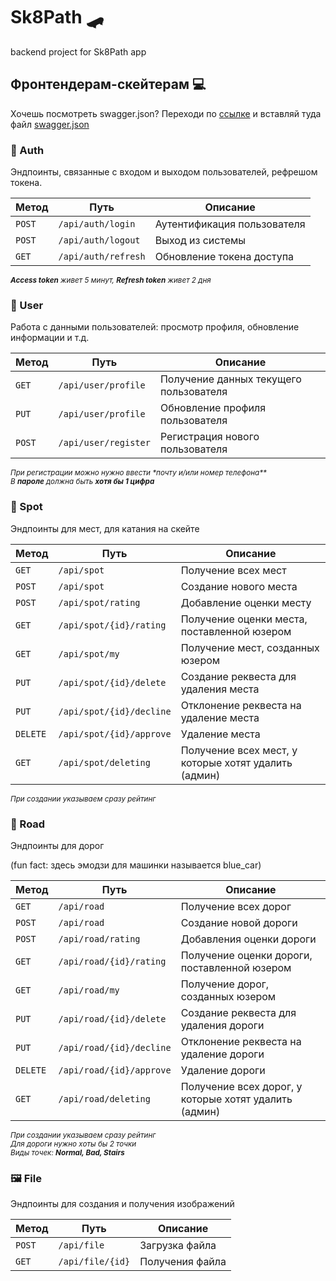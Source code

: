 # Sk8Path 🛹

backend project for Sk8Path app

## Фронтендерам-скейтерам 💻

Хочешь посмотреть swagger.json? Переходи по [cсылке](https://gorbe.io/tools/swagger-editor/) и вставляй туда файл [swagger.json](https://github.com/SonyaSky/Sk8Path/blob/3eba2b125d8359acb59a295cae80c62a80e8baee/swagger.json)

### 🔐 Auth

Эндпоинты, связанные с входом и выходом пользователей, рефрешом токена.

| Метод  | Путь                | Описание                    |
| ------ | ------------------- | --------------------------- |
| `POST` | `/api/auth/login`   | Аутентификация пользователя |
| `POST` | `/api/auth/logout`  | Выход из системы            |
| `GET`  | `/api/auth/refresh` | Обновление токена доступа   |

<sub>_**Access token** живет 5 минут, **Refresh token** живет 2 дня_</sub>

### 👤 User

Работа с данными пользователей: просмотр профиля, обновление информации и т.д.

| Метод  | Путь                 | Описание                               |
| ------ | -------------------- | -------------------------------------- |
| `GET`  | `/api/user/profile`  | Получение данных текущего пользователя |
| `PUT`  | `/api/user/profile`  | Обновление профиля пользователя        |
| `POST` | `/api/user/register` | Регистрация нового пользователя        |

<sub>_При регистрации можно нужно ввести \*почту и/или номер телефона\*\*_</sub> \
<sub>_В **пароле** должна быть **хотя бы 1 цифра**_</sub>

### 📌 Spot

Эндпоинты для мест, для катания на скейте

| Метод    | Путь                     | Описание                                             |
| -------- | ------------------------ | ---------------------------------------------------- |
| `GET`    | `/api/spot`              | Получение всех мест                                  |
| `POST`   | `/api/spot`              | Создание нового места                                |
| `POST`   | `/api/spot/rating`       | Добавление оценки месту                              |
| `GET`    | `/api/spot/{id}/rating`  | Получение оценки места, поставленной юзером          |
| `GET`    | `/api/spot/my`           | Получение мест, созданных юзером                     |
| `PUT`    | `/api/spot/{id}/delete`  | Создание реквеста для удаления места                 |
| `PUT`    | `/api/spot/{id}/decline` | Отклонение реквеста на удаление места                |
| `DELETE` | `/api/spot/{id}/approve` | Удаление места                                       |
| `GET`    | `/api/spot/deleting`     | Получение всех мест, у которые хотят удалить (админ) |

<sub>_При создании указываем сразу рейтинг_</sub>

### :blue_car: Road

Эндпоинты для дорог

(fun fact: здесь эмодзи для машинки называется blue_car)

| Метод    | Путь                     | Описание                                              |
| -------- | ------------------------ | ----------------------------------------------------- |
| `GET`    | `/api/road`              | Получение всех дорог                                  |
| `POST`   | `/api/road`              | Создание новой дороги                                 |
| `POST`   | `/api/road/rating`       | Добавления оценки дороги                              |
| `GET`    | `/api/road/{id}/rating`  | Получение оценки дороги, поставленной юзером          |
| `GET`    | `/api/road/my`           | Получение дорог, созданных юзером                     |
| `PUT`    | `/api/road/{id}/delete`  | Создание реквеста для удаления дороги                 |
| `PUT`    | `/api/road/{id}/decline` | Отклонение реквеста на удаление дороги                |
| `DELETE` | `/api/road/{id}/approve` | Удаление дороги                                       |
| `GET`    | `/api/road/deleting`     | Получение всех дорог, у которые хотят удалить (админ) |

<sub>_При создании указываем сразу рейтинг_</sub> \
<sub>_Для дороги нужно хоты бы 2 точки_</sub> \
<sub>_Виды точек: **Normal, Bad, Stairs**_</sub>

### :framed_picture: File

Эндпоинты для создания и получения изображений

| Метод  | Путь             | Описание        |
| ------ | ---------------- | --------------- |
| `POST`  | `/api/file`      | Загрузка файла  |
| `GET` | `/api/file/{id}` | Получения файла |
